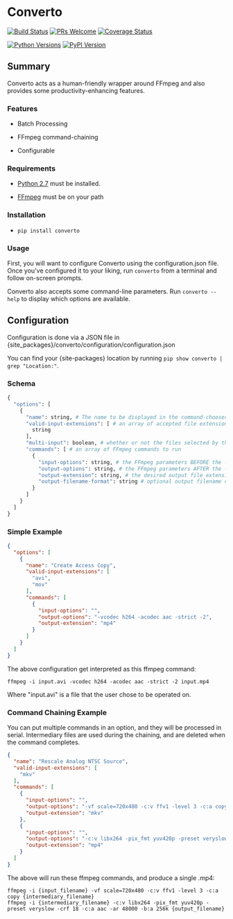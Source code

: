 # Converto 
[![Build Status](https://travis-ci.org/erikmhauck/converto.svg?branch=master)](https://travis-ci.org/erikmhauck/converto)
[![PRs Welcome](https://img.shields.io/badge/PRs-welcome-brightgreen.svg?style=flat-square)](http://makeapullrequest.com)
[![Coverage Status](https://coveralls.io/repos/github/erikmhauck/converto/badge.svg)](https://coveralls.io/github/erikmhauck/converto)

[![Python Versions](https://img.shields.io/pypi/pyversions/Converto.svg)](https://pypi.python.org/pypi/Converto)
[![PyPI Version](https://img.shields.io/pypi/v/Converto.svg)](https://pypi.python.org/pypi/Converto)

## Summary

Converto acts as a human-friendly wrapper around FFmpeg and also provides some productivity-enhancing features.

### Features

* Batch Processing

* FFmpeg command-chaining

* Configurable


### Requirements

* [Python 2.7](https://www.python.org/) must be installed.

* [FFmpeg](https://ffmpeg.org/) must be on your path

### Installation

* `pip install converto`

### Usage

First, you will want to configure Converto using the configuration.json file. Once you've configured it to your liking, run `converto` from a terminal and follow on-screen prompts.

Converto also accepts some command-line parameters. Run `converto --help` to display which options are available.

## Configuration

Configuration is done via a JSON file in {site_packages}/converto/configuration/configuration.json

You can find your {site-packages} location by running `pip show converto | grep "Location:"`.

### Schema

```python
{
  "options": [
    {
      "name": string, # The name to be displayed in the command-chooser list
      "valid-input-extensions": [ # an array of accepted file extensions
        string 
      ],
      "multi-input": boolean, # whether or not the files selected by the user will all be used in a single command
      "commands": [ # an array of FFmpeg commands to run
        {
          "input-options": string, # the FFmpeg parameters BEFORE the -i flag
          "output-options": string, # the FFmpeg parameters AFTER the -i flag and before the output file name
          "output-extension": string, # the desired output file extension
          "output-filename-format": string # optional output filename configuration. Requires {input_filename} and {extension} to be used somewhere in the string
        }
      ]
    }
  ]
}
```

### Simple Example

```json
{
  "options": [
    {
      "name": "Create Access Copy",
      "valid-input-extensions": [
        "avi",
        "mov"
      ],
      "commands": [
        {
          "input-options": "",
          "output-options": "-vcodec h264 -acodec aac -strict -2",
          "output-extension": "mp4"
        }
      ]
    }
  ]
}
```

The above configuration get interpreted as this ffmpeg command:

```shell
ffmpeg -i input.avi -vcodec h264 -acodec aac -strict -2 input.mp4
```

Where "input.avi" is a file that the user chose to be operated on.

### Command Chaining Example

You can put multiple commands in an option, and they will be processed in serial. Intermediary files are used during the chaining, and are deleted when the command completes.

```json
{
  "name": "Rescale Analog NTSC Source",
  "valid-input-extensions": [
    "mkv"
  ],
  "commands": [
    {
      "input-options": "",
      "output-options": "-vf scale=720x480 -c:v ffv1 -level 3 -c:a copy",
      "output-extension": "mkv"
    },
    {
      "input-options": "",
      "output-options": "-c:v libx264 -pix_fmt yuv420p -preset veryslow -crf 18 -c:a aac -ar 48000 -b:a 256k",
      "output-extension": "mp4"
    }
  ]
}
```

The above will run these ffmpeg commands, and produce a single .mp4:
```shell
ffmpeg -i {input_filename} -vf scale=720x480 -c:v ffv1 -level 3 -c:a copy {intermediary_filename}
ffmpeg -i {intermediary_filename} -c:v libx264 -pix_fmt yuv420p -preset veryslow -crf 18 -c:a aac -ar 48000 -b:a 256k {output_filename}
```
